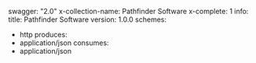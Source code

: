 swagger: "2.0"
x-collection-name: Pathfinder Software
x-complete: 1
info:
  title: Pathfinder Software
  version: 1.0.0
schemes:
- http
produces:
- application/json
consumes:
- application/json